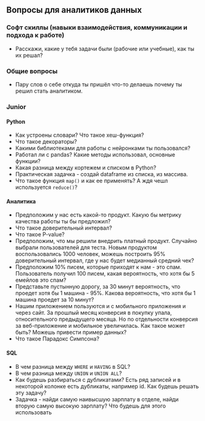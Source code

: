 ## Вопросы для аналитиков данных

### Софт скиллы (навыки взаимодействия, коммуникации и подхода к работе)

* Расскажи, какие у тебя задачи были (рабочие или учебные), как ты их решал?

### Общие вопросы

* Пару слов о себе откуда ты пришёл что-то делаешь почему ты решил стать аналитиком.

### Junior

#### Python

* Как устроены словари? Что такое хеш-функция?
* Что такое декораторы?
* Какими библиотеками для работы с нейронками ты пользовался?
* Работал ли с pandas? Какие методы использовал, основные функции?
* Какая разница между кортежем и списком в Python?
* Практическая задачка - создай dataframe из списка, из массива.
* Что такое функция `map()` и как ее применять? А ждя чешл используется `reduce()`?

#### Аналитика

* Предположим у нас есть какой-то продукт. Какую бы метрику качества работы ты бы предложил?
* Что такое доверительный интервал?
* Что такое P-value?
* Предположим, что мы решили внедрить платный продукт. Случайно выбрали пользователей для теста. Новым продуктом воспользовались 1000 человек, можешь построить 95% доверительный интервал, где у нас будет медианный средний чек?
* Предположим 10% писем, которые приходят к нам - это спам. Пользователь получил 100 писем, какая вероятность, что хотя бы 5 емейлов это спам?
* Представьте пустынную дорогу, за 30 минут вероятность, что проедет хотя бы 1 машина - 95%. Какова вероятность, что хотя бы 1 машина проедет за 10 минут?
* Нашим приложением пользуются и с мобильного приложения и через сайт. За прошлый месяц конверсия в покупку упала, относительного предыдущего месяца. Но по отдельности конверсия за веб-приложение и мобильное увеличилась. Как такое может быть? Можешь привести пример данных?
* Что такое Парадокс Симпсона?

#### SQL

* В чем разница между `WHERE` и `HAVING` в SQL?
* В чем разница между `UNION` и `UNION ALL`?
* Как будешь разбираться с дубликатами? Есть ряд записей и в некоторой колонке есть дубликаты, например id. Как будешь решать эту задачу?
* Задачка - найди самую наивысшую зарплату в отделе, найди вторую самую высокую зарплату? Что будешь для этого использовать
